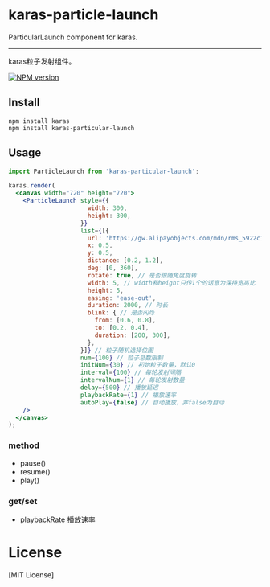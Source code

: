 # karas-particle-launch
ParticularLaunch component for karas.

---
karas粒子发射组件。

[![NPM version](https://img.shields.io/npm/v/karas-particle-launch.svg)](https://npmjs.org/package/karas-particle-launch)

## Install
```
npm install karas
npm install karas-particular-launch
```

## Usage

```jsx
import ParticleLaunch from 'karas-particular-launch';

karas.render(
  <canvas width="720" height="720">
    <ParticleLaunch style={{
                      width: 300,
                      height: 300,
                    }}
                    list={[{
                      url: 'https://gw.alipayobjects.com/mdn/rms_5922c1/afts/img/A*lW6mQ46eA0MAAAAAAAAAAAAAARQnAQ',
                      x: 0.5,
                      y: 0.5,
                      distance: [0.2, 1.2],
                      deg: [0, 360],
                      rotate: true, // 是否跟随角度旋转
                      width: 5, // width和height只传1个的话意为保持宽高比
                      height: 5,
                      easing: 'ease-out',
                      duration: 2000, // 时长
                      blink: { // 是否闪烁
                        from: [0.6, 0.8],
                        to: [0.2, 0.4],
                        duration: [200, 300],
                      },
                    }]} // 粒子随机选择位图
                    num={100} // 粒子总数限制
                    initNum={30} // 初始粒子数量，默认0
                    interval={100} // 每轮发射间隔
                    intervalNum={1} // 每轮发射数量
                    delay={500} // 播放延迟
                    playbackRate={1} // 播放速率
                    autoPlay={false} // 自动播放，非false为自动
    />
  </canvas>
);
```

### method
* pause()
* resume()
* play()

### get/set
* playbackRate 播放速率

# License
[MIT License]
